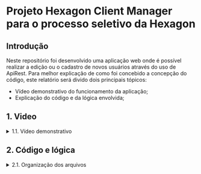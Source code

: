 # Projeto Hexagon Client Manager para o processo seletivo da Hexagon

## Introdução

Neste repositório foi desenvolvido uma aplicação web onde é possível realizar a edição ou o cadastro de novos usuários através do uso de ApiRest. Para melhor explicação de como foi concebido a concepção do código, este relatório será divido dois principais tópicos:

* Vídeo demonstrativo do funcionamento da aplicação;
* Explicação do código e da lógica envolvida;

## 1. Video

<details>
  <summary>1.1. Vídeo demonstrativo</summary><br />
    [![Assistir o vídeo](https://w7.pngwing.com/pngs/467/458/png-transparent-video-player-play-together-angle-text-photography-thumbnail.png)]      (https://clipchamp.com/watch/WcTxfhf6NcR)        
</details>

## 2. Código e lógica

        
<details>
  <summary>2.1. Organização dos arquivos</summary><br/>
  Para facilitar a leitura e reaproveitamento de funções, o código possui uma pasta principal onde se encontram todos os arquivos Javascript chamada <strong>src</strong>. Dentro desta existem os seguintes diretórios:
  
  
  
  
  
  
  * <strong>functions</strong> - Dentro desta pasta, existem arquivos com funções usadas em todas as páginas da aplicação, ou seja, funções globais;
  * <strong>component</strong> - Dentro desta pasta, temos os componentes que irão ser renderizados em cada página da aplicação feita em React.js;
  * <strong>pages</strong> - Dentro desta pasta, temos as páginas da aplicação que renderizam os componentes dependendo do caminho que estamos (/edit, /home, etc)
</details>
